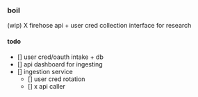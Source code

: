 ### boil

(wip) X firehose api + user cred collection interface for research

#### todo
- [] user cred/oauth intake + db
- [] api dashboard for ingesting
- [] ingestion service
  - [] user cred rotation
  - [] x api caller